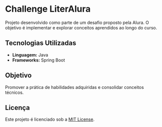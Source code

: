 # Challenge LiterAlura

Projeto desenvolvido como parte de um desafio proposto pela Alura. O objetivo é implementar e explorar conceitos aprendidos ao longo do curso.

## Tecnologias Utilizadas
- **Linguagem:** Java
- **Frameworks:** Spring Boot

## Objetivo
Promover a prática de habilidades adquiridas e consolidar conceitos técnicos.

## Licença
Este projeto é licenciado sob a [MIT License](LICENSE).

